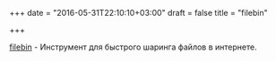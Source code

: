 +++
date = "2016-05-31T22:10:10+03:00"
draft = false
title = "filebin"

+++

<p><a href="https://github.com/espebra/filebin">filebin</a>&nbsp;- Инструмент для быстрого шаринга файлов в интернете.</p>

